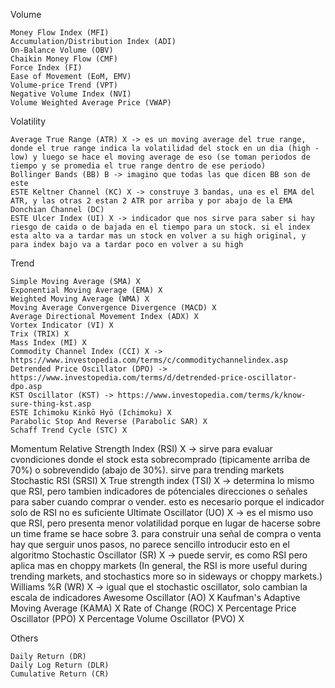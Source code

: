 Volume

    Money Flow Index (MFI)
    Accumulation/Distribution Index (ADI)
    On-Balance Volume (OBV)
    Chaikin Money Flow (CMF)
    Force Index (FI)
    Ease of Movement (EoM, EMV)
    Volume-price Trend (VPT)
    Negative Volume Index (NVI)
    Volume Weighted Average Price (VWAP)

Volatility

    Average True Range (ATR) X -> es un moving average del true range, donde el true range indica la volatilidad del stock en un dia (high - low) y luego se hace el moving average de eso (se toman periodos de tiempo y se promedia el true range dentro de ese periodo)
    Bollinger Bands (BB) B -> imagino que todas las que dicen BB son de este
    ESTE Keltner Channel (KC) X -> construye 3 bandas, una es el EMA del ATR, y las otras 2 estan 2 ATR por arriba y por abajo de la EMA
    Donchian Channel (DC)
    ESTE Ulcer Index (UI) X -> indicador que nos sirve para saber si hay riesgo de caida o de bajada en el tiempo para un stock. si el index esta alto va a tardar mas un stock en volver a su high original, y para index bajo va a tardar poco en volver a su high

Trend

    Simple Moving Average (SMA) X
    Exponential Moving Average (EMA) X
    Weighted Moving Average (WMA) X
    Moving Average Convergence Divergence (MACD) X
    Average Directional Movement Index (ADX) X
    Vortex Indicator (VI) X
    Trix (TRIX) X
    Mass Index (MI) X
    Commodity Channel Index (CCI) X -> https://www.investopedia.com/terms/c/commoditychannelindex.asp
    Detrended Price Oscillator (DPO) -> https://www.investopedia.com/terms/d/detrended-price-oscillator-dpo.asp
    KST Oscillator (KST) -> https://www.investopedia.com/terms/k/know-sure-thing-kst.asp
    ESTE Ichimoku Kinkō Hyō (Ichimoku) X
    Parabolic Stop And Reverse (Parabolic SAR) X
    Schaff Trend Cycle (STC) X

Momentum
    Relative Strength Index (RSI) X -> sirve para evaluar cvondiciones donde el stock esta sobrecomprado (tipicamente arriba de 70%) o sobrevendido (abajo de 30%). sirve para trending markets
    Stochastic RSI (SRSI) X
    True strength index (TSI) X -> determina lo mismo que RSI, pero tambien indicadores de pótenciales direcciones o señales para saber cuando comprar o vender. esto es necesario porque el indicador solo de RSI no es suficiente
    Ultimate Oscillator (UO) X -> es el mismo uso que RSI, pero presenta menor volatilidad porque en lugar de hacerse sobre un time frame se hace sobre 3. para construir una señal de compra o venta hay que serguir unos pasos, no parece sencillo introducir esto en el algoritmo
    Stochastic Oscillator (SR) X -> puede servir, es como RSI pero aplica mas en choppy markets (In general, the RSI is more useful during trending markets, and stochastics more so in sideways or choppy markets.)
    Williams %R (WR) X -> igual que el stochastic oscillator, solo cambian la escala de indicadores
    Awesome Oscillator (AO) X
    Kaufman's Adaptive Moving Average (KAMA) X 
    Rate of Change (ROC) X
    Percentage Price Oscillator (PPO) X
    Percentage Volume Oscillator (PVO) X

Others

    Daily Return (DR)
    Daily Log Return (DLR)
    Cumulative Return (CR)